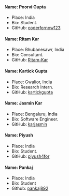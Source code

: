 #### Name: Poorvi Gupta
 - Place: India
 - Bio: Student.
 - GitHub: [coderfornow123](https://github.com/coderfornow123)

#### Name: Ritam Kar
 - Place: Bhubanesawr, India
 - Bio: Consultant.
 - GitHub: [Ritam-Kar](https://https://github.com/Ritam-Kar)

#### Name: Kartick Gupta
 - Place: Gwalior, India
 - Bio: Research Intern.
 - GitHub: [kartickgupta](https://github.com/kartickgupta)

#### Name: Jasmin Kar
 - Place: Bengaluru, India
 - Bio: Software Engineer.
 - GitHub: [karjasmin](https://github.com/karjasmin)

#### Name: Piyush  
 - Place: India
 - Bio: Student.
 - GitHub: [piyush4for](https://github.com/piyush4for)

#### Name: Pankaj
 - Place: India
 - Bio: Student
 - Github: [pankaj892](https://github.com/pankaj892)
